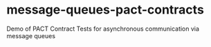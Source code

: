 # message-queues-pact-contracts
Demo of PACT Contract Tests for asynchronous communication via message queues
